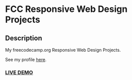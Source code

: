 # FCC Responsive Web Design Projects

## Description

My freecodecamp.org Responsive Web Design Projects.

See my profile <a href="https://www.freecodecamp.org/mshuber1981" target="_blank">here</a>.

### <a href="https://mshuber1981.github.io/FCC-Responsive-Web-Design-Projects/tribute-page.html">LIVE DEMO</a>
